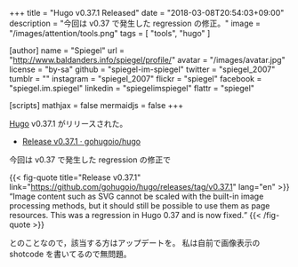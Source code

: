 +++
title = "Hugo v0.37.1 Released"
date = "2018-03-08T20:54:03+09:00"
description = "今回は v0.37 で発生した regression の修正。"
image = "/images/attention/tools.png"
tags  = [ "tools", "hugo" ]

[author]
  name      = "Spiegel"
  url       = "http://www.baldanders.info/spiegel/profile/"
  avatar    = "/images/avatar.jpg"
  license   = "by-sa"
  github    = "spiegel-im-spiegel"
  twitter   = "spiegel_2007"
  tumblr    = ""
  instagram = "spiegel_2007"
  flickr    = "spiegel"
  facebook  = "spiegel.im.spiegel"
  linkedin  = "spiegelimspiegel"
  flattr    = "spiegel"

[scripts]
  mathjax = false
  mermaidjs = false
+++

[Hugo] v0.37.1 がリリースされた。

- [Release v0.37.1 · gohugoio/hugo](https://github.com/gohugoio/hugo/releases/tag/v0.37.1)

今回は v0.37 で発生した regression の修正で

{{< fig-quote title="Release v0.37.1" link="https://github.com/gohugoio/hugo/releases/tag/v0.37.1" lang="en" >}}
<q>Image content such as SVG cannot be scaled with the built-in image processing methods, but it should still be possible to use them as page resources. This was a regression in Hugo 0.37 and is now fixed.</q>
{{< /fig-quote >}}

とのことなので，該当する方はアップデートを。
私は自前で画像表示の shotcode を書いてるので無問題。

[Hugo]: https://gohugo.io/ "The world’s fastest framework for building websites | Hugo"
